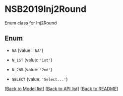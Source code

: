# NSB2019Inj2Round

Enum class for Inj2Round

## Enum

* `NA` (value: `'NA'`)

* `N_1ST` (value: `'1st'`)

* `N_2ND` (value: `'2nd'`)

* `SELECT` (value: `'Select...'`)

[[Back to Model list]](../README.md#documentation-for-models) [[Back to API list]](../README.md#documentation-for-api-endpoints) [[Back to README]](../README.md)


